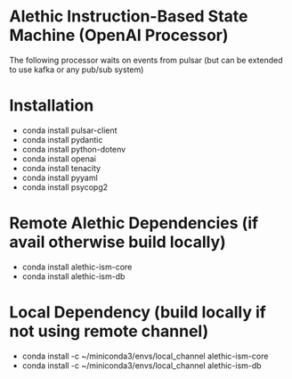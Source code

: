 # Alethic Instruction-Based State Machine (OpenAI Processor)

The following processor waits on events from pulsar (but can be extended to use kafka or any pub/sub system)

# Installation
- conda install pulsar-client
- conda install pydantic
- conda install python-dotenv
- conda install openai
- conda install tenacity
- conda install pyyaml
- conda install psycopg2

# Remote Alethic Dependencies (if avail otherwise build locally)
- conda install alethic-ism-core
- conda install alethic-ism-db

# Local Dependency (build locally if not using remote channel)
- conda install -c ~/miniconda3/envs/local_channel alethic-ism-core
- conda install -c ~/miniconda3/envs/local_channel alethic-ism-db

